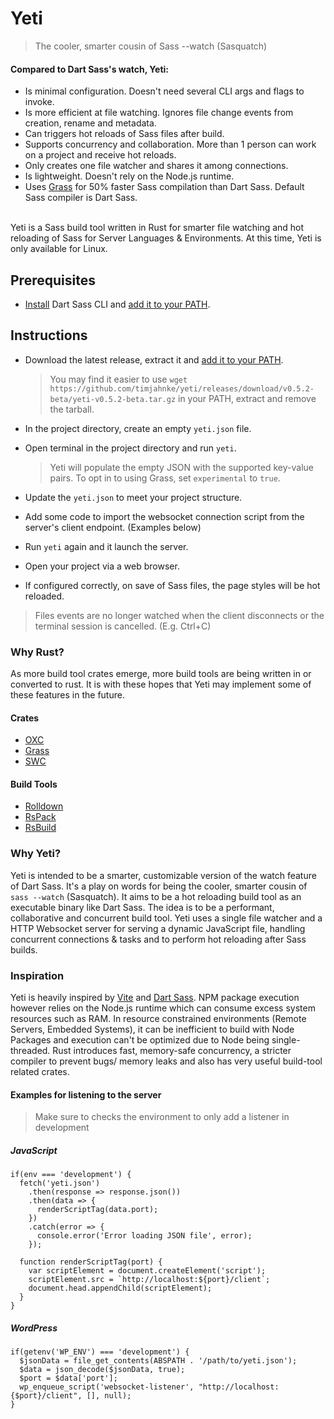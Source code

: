 # Yeti 
> The cooler, smarter cousin of Sass --watch (Sasquatch)

#### Compared to Dart Sass's watch, Yeti:
- Is minimal configuration. Doesn't need several CLI args and flags to invoke. 
- Is more efficient at file watching. Ignores file change events from creation, rename and metadata.
- Can triggers hot reloads of Sass files after build.
- Supports concurrency and collaboration. More than 1 person can work on a project and receive hot reloads.
- Only creates one file watcher and shares it among connections. 
- Is lightweight. Doesn't rely on the Node.js runtime.
- Uses [Grass](https://github.com/connorskees/grass) for 50% faster Sass compilation than Dart Sass. Default Sass compiler is Dart Sass.  

<br>
Yeti is a Sass build tool written in Rust for smarter file watching and hot reloading of Sass for Server Languages & Environments. At this time, Yeti is only available for Linux.   

## Prerequisites
- [Install](https://sass-lang.com/install/) Dart Sass CLI and [add it to your PATH](https://katiek2.github.io/path-doc/).

## Instructions
- Download the latest release, extract it and [add it to your PATH](https://katiek2.github.io/path-doc/).
  > You may find it easier to use `wget https://github.com/timjahnke/yeti/releases/download/v0.5.2-beta/yeti-v0.5.2-beta.tar.gz` in your PATH, extract and remove the tarball.
  
- In the project directory, create an empty `yeti.json` file.
- Open terminal in the project directory and run `yeti`.

  > Yeti will populate the empty JSON with the supported key-value pairs.
  > To opt in to using Grass, set `experimental` to `true`. 

- Update the `yeti.json` to meet your project structure.
- Add some code to import the websocket connection script from the server's client endpoint. (Examples below)
- Run `yeti` again and it launch the server.
- Open your project via a web browser. 
- If configured correctly, on save of Sass files, the page styles will be hot reloaded.


> Files events are no longer watched when the client disconnects or the terminal session is cancelled. (E.g. Ctrl+C)


### Why Rust?
As more build tool crates emerge, more build tools are being written in or converted to rust. It is with these hopes that Yeti may implement some of these features in the future. 
#### Crates
- [OXC](https://github.com/oxc-project/oxc)
- [Grass](https://github.com/connorskees/grass)
- [SWC](https://github.com/swc-project/swc)

#### Build Tools
- [Rolldown](https://github.com/rolldown/rolldown)
- [RsPack](https://github.com/web-infra-dev/rspack)
- [RsBuild](https://github.com/web-infra-dev/rsbuild)


### Why Yeti?
Yeti is intended to be a smarter, customizable version of the watch feature of Dart Sass. It's a play on words for being the cooler, smarter cousin of `sass --watch` (Sasquatch). It aims to be a hot reloading build tool as an executable binary like Dart Sass. The idea is to be a performant, collaborative and concurrent build tool. Yeti uses a single file watcher and a HTTP Websocket server for serving a dynamic JavaScript file, handling concurrent connections & tasks and to perform hot reloading after Sass builds. 

### Inspiration
Yeti is heavily inspired by [Vite](https://github.com/vitejs/vite) and [Dart Sass](https://github.com/sass/dart-sass). NPM package execution however relies on the Node.js runtime which can consume excess system resources such as RAM. In resource constrained environments (Remote Servers, Embedded Systems), it can be inefficient to build with Node Packages and execution can't be optimized due to Node being single-threaded. Rust introduces fast, memory-safe concurrency, a stricter compiler to prevent bugs/ memory leaks and also has very useful build-tool related crates. 


#### Examples for listening to the server
> Make sure to checks the environment to only add a listener in development

##### JavaScript
```
if(env === 'development') {
  fetch('yeti.json')
    .then(response => response.json())
    .then(data => {
      renderScriptTag(data.port);
    })
    .catch(error => {
      console.error('Error loading JSON file', error);
    });
  
  function renderScriptTag(port) {
    var scriptElement = document.createElement('script');
    scriptElement.src = `http://localhost:${port}/client`;
    document.head.appendChild(scriptElement);
  }
}

```
##### WordPress
```
if(getenv('WP_ENV') === 'development') {
  $jsonData = file_get_contents(ABSPATH . '/path/to/yeti.json');
  $data = json_decode($jsonData, true);
  $port = $data['port']; 
  wp_enqueue_script('websocket-listener', "http://localhost:{$port}/client", [], null);
}
```

